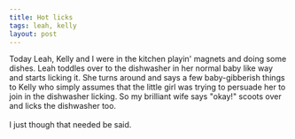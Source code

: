 ```yaml
---
title: Hot licks
tags: leah, kelly
layout: post
---
```

Today Leah, Kelly and I were in the kitchen playin' magnets and doing some dishes.  Leah toddles over to the dishwasher in her normal baby like way and starts licking it.  She turns around and says a few baby-gibberish things to Kelly who simply assumes that the little girl was trying to persuade her to join in the dishwasher licking. So my brilliant wife says "okay!" scoots over and licks the dishwasher too.<br /><br />I just though that needed be said.

